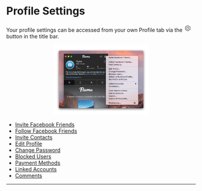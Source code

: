 # Profile Settings

Your profile settings can be accessed from your own Profile tab via the <img src="/views/assets/settings.png" width="20" height="20" /> button in the title bar.

<p style="text-align: center; margin-top: 1em;"><img src="/views/assets/profile-settings.png" width="50%" height="50%" /></p>

- [Invite Facebook Friends](views/profile/invitefacebook.md)
- [Follow Facebook Friends](views/profile/followfacebook.md)
- [Invite Contacts](views/profile/invitecontacts.md)
- [Edit Profile](views/profile/editprofile.md)
- [Change Password](views/profile/editpassword.md)
- [Blocked Users](views/profile/blockedusers.md)
- [Payment Methods](views/profile/paymentmethods.md)
- [Linked Accounts](views/profile/linkedaccounts.md)
- [Comments](views/profile/comments.md)

------